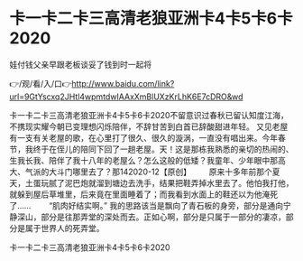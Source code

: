 # 卡一卡二卡三高清老狼亚洲卡4卡5卡6卡2020
娃付钱父亲早跟老板谈妥了钱到时一起将

👉/观/看/入/口👉http://www.baidu.com/link?url=9GtYscxq2JHtl4wpmtdwIAAxXmBlUXzKrLhK6E7cDRO&wd

卡一卡二卡三高清老狼亚洲卡4卡5卡6卡2020不留意识过春秋已留认知度江海，不携现实耀今朝已变理想闪烁陪伴，不辞甘苦到白首已辞酸甜进年轻。
又见老屋有一支有关老屋的歌，在心里打了很久、很久的漩涡，一直没有唱出来。今年春节，我终于在侄儿的陪同下回了一趟老屋。天！这是那栋我熟悉的亲切的热闹的、生我长我、陪伴了我十八年的老屋么？怎么这般的低矮？我童年、少年眼中那高大、气派的大斗门哪里去了？那142020-12【原创】
　　原来十多年前那个夏天，土蛋玩腻了泥巴炮就溜到塘边去洗手，结果把鞋弄掉水里去了。他怕我打他，就躲到屋后草堆里，后来竟在里面睡着了；而我看到水面上的鞋还以为他淹死了……
　　“肌肉好结实啊。”
我的思路该当是飘向了青石板的身旁，部分是通向宁静深山，部分是往那弄堂的深处而去。正如心啊，部分是只属于一部分的凄凉，部分是属于世界人的死弄堂。

卡一卡二卡三高清老狼亚洲卡4卡5卡6卡2020
